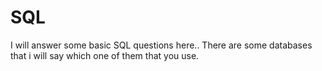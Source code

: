 # SQL
I will answer some basic SQL questions here.. There are some databases that i will say which one of them that you use. 
